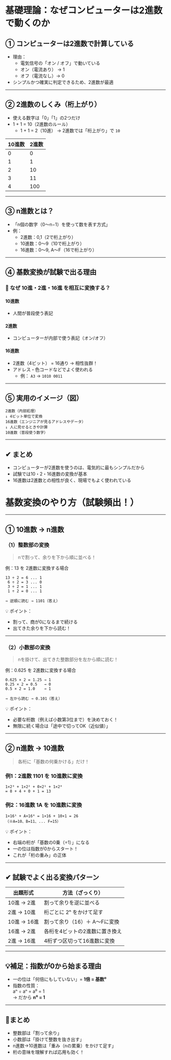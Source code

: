 # 基礎理論：なぜコンピューターは2進数で動くのか

## ① コンピューターは2進数で計算している
- 理由：
  - 電気信号の「オン / オフ」で動いている
  - オン（電流あり） → 1
  - オフ（電流なし）→ 0
- シンプルかつ確実に判定できるため、2進数が最適

---

## ② 2進数のしくみ（桁上がり）
- 使える数字は「0」「1」の2つだけ
- 1 + 1 = 10（2進数のルール）
  - 1 + 1 = 2（10進） → 2進数では「桁上がり」で `10`

| 10進数 | 2進数 |
|--------|--------|
| 0      | 0      |
| 1      | 1      |
| 2      | 10     |
| 3      | 11     |
| 4      | 100    |

---

## ③ n進数とは？
- 「n個の数字（0〜n−1）を使って数を表す方式」
- 例：
  - 2進数：0,1（2で桁上がり）
  - 10進数：0〜9（10で桁上がり）
  - 16進数：0〜9, A〜F（16で桁上がり）

---

## ④ 基数変換が試験で出る理由

### 🔹 なぜ 10進・2進・16進 を相互に変換する？

#### 10進数
- 人間が普段使う表記

#### 2進数
- コンピューターが内部で使う表記（オン/オフ）

#### 16進数
- 2進数（4ビット） = 16通り → 相性抜群！
- アドレス・色コードなどでよく使われる
  - 例： `A3` → `1010 0011`

---

## ⑤ 実用のイメージ（図）

```
2進数（内部処理）
↓ 4ビット単位で変換
16進数（エンジニアが見るアドレスやデータ）
↓ 人に見せるときや計算
10進数（普段使う数字）
```

---

## ✔ まとめ
- コンピューターが2進数を使うのは、電気的に最もシンプルだから
- 試験では10・2・16進数の変換が基本
- 16進数は2進数との相性が良く、現場でもよく使われている


# 基数変換のやり方（試験頻出！）

---

## ① 10進数 → n進数

### （1）整数部の変換

> nで割って、余りを下から順に並べる！

例：13 を 2進数に変換する場合

```
13 ÷ 2 = 6 ... 1  
 6 ÷ 2 = 3 ... 0  
 3 ÷ 2 = 1 ... 1  
 1 ÷ 2 = 0 ... 1  

→ 逆順に読む → 1101（答え）
```

💡 ポイント：
- 割って、商が0になるまで続ける
- 出てきた余りを下から読む！

---

### （2）小数部の変換

> nを掛けて、出てきた整数部分を左から順に読む！

例：0.625 を 2進数に変換する場合

```
0.625 × 2 = 1.25 → 1  
0.25 × 2 = 0.5   → 0  
0.5 × 2 = 1.0    → 1  

→ 左から読む → 0.101（答え）
```

💡 ポイント：
- 必要な桁数（例えば小数第3位まで）を決めておく！
- 無限に続く場合は「途中で切ってOK（近似値）」

---

## ② n進数 → 10進数

> 各桁に「基数の何乗かける」だけ！

### 例1：2進数 1101 を 10進数に変換

```
1×2³ + 1×2² + 0×2¹ + 1×2⁰
= 8 + 4 + 0 + 1 = 13
```

### 例2：16進数 1A を 10進数に変換

```
1×16¹ + A×16⁰ = 1×16 + 10×1 = 26
（※A=10、B=11、... F=15）
```

💡 ポイント：
- 右端の桁が「基数の0乗（=1）」になる
- 一の位は指数が0からスタート！
- これが「桁の重み」の正体

---

## ✔ 試験でよく出る変換パターン

| 出題形式 | 方法（ざっくり） |
|----------|------------------|
| 10進 → 2進 | 割って余りを逆に並べる |
| 2進 → 10進 | 桁ごとに 2ⁿ をかけて足す |
| 10進 → 16進 | 割って余り（16）＋ A〜Fに変換 |
| 16進 → 2進 | 各桁を4ビットの2進数に置き換え |
| 2進 → 16進 | 4桁ずつ区切って16進数に変換 |

---

## 💡補足：指数が0から始まる理由

- 一の位は「何倍にもしていない」= **1倍 = 基数⁰**
- 指数の性質：  
  aⁿ ÷ aⁿ = a⁰ = 1  
  → だから **n⁰ = 1**

---

## 📝まとめ

- 整数部は「割って余り」
- 小数部は「掛けて整数を抜き出す」
- n進数→10進数は「重み（nの累乗）をかけて足す」
- 桁の意味を理解すれば応用も効く！

